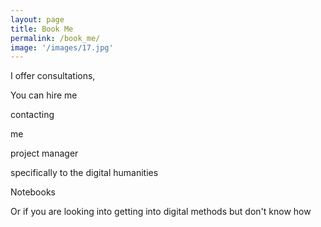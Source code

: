 ```yaml
---
layout: page
title: Book Me
permalink: /book_me/
image: '/images/17.jpg'
---
```


I offer 
consultations, 


You can hire me 

contacting 

me 

project manager 

specifically to the digital humanities 

Notebooks 

Or if you are looking into getting into digital methods but don't know how 